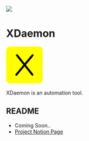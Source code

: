 <a href="https://devlup-labs.github.io"><img src="https://img.shields.io/badge/Developed%20under-Winter%20of%20Code%2C%20DevlUp%20Labs-lightgrey"/></a>
# XDaemon

<img src='.readme/favicon/android-chrome-512x512.png' height="100px">

XDaemon is an automation tool.

## README 
- Coming Soon..
- [Project Notion Page](https://cooperative-string-818.notion.site/XDaemon-532da9f667294484810bbc55667dc0a4)
